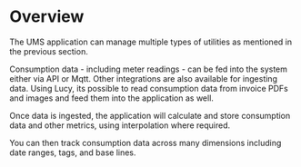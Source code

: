 # Overview

The UMS application can manage multiple types of utilities as mentioned in the previous section.

Consumption data - including meter readings - can be fed into the system either via API or Mqtt. Other integrations are also available for ingesting data. Using Lucy, its possible to read consumption data from invoice PDFs and images and feed them into the application as well.

Once data is ingested, the application will calculate and store consumption data and other metrics, using interpolation where required.

You can then track consumption data across many dimensions including date ranges, tags, and base lines.
